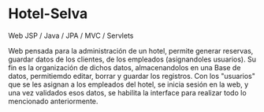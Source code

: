 # Hotel-Selva
Web JSP / Java / JPA / MVC / Servlets


Web pensada para la administración de un hotel, permite generar reservas, guardar datos de los clientes, de los empleados (asignandoles usuarios).
Su fin es la organización de dichos datos, almacenandolos en una Base de datos, permitiemdo editar, borrar y guardar los registros.
Con los "usuarios" que se les asignan a los empleados del hotel, se inicia sesión en la web, y una vez validados esos datos, se habilita la interface para realizar todo lo mencionado
anteriormente.

